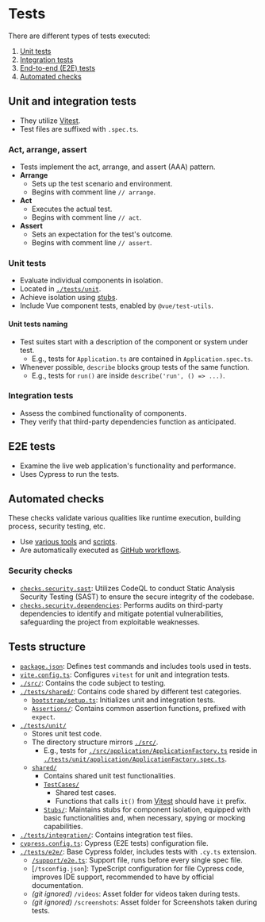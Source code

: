 # Tests

There are different types of tests executed:

1. [Unit tests](#unit-tests)
2. [Integration tests](#integration-tests)
3. [End-to-end (E2E) tests](#e2e-tests)
4. [Automated checks](#automated-checks)

## Unit and integration tests

- They utilize [Vitest](https://vitest.dev/).
- Test files are suffixed with `.spec.ts`.

### Act, arrange, assert

- Tests implement the act, arrange, and assert (AAA) pattern.
- **Arrange**
  - Sets up the test scenario and environment.
  - Begins with comment line `// arrange`.
- **Act**
  - Executes the actual test.
  - Begins with comment line `// act`.
- **Assert**
  - Sets an expectation for the test's outcome.
  - Begins with comment line `// assert`.

### Unit tests

- Evaluate individual components in isolation.
- Located in [`./tests/unit`](./../tests/unit).
- Achieve isolation using [stubs](./../tests/unit/shared/Stubs).
- Include Vue component tests, enabled by `@vue/test-utils`.

#### Unit tests naming

- Test suites start with a description of the component or system under test.
  - E.g., tests for `Application.ts` are contained in `Application.spec.ts`.
- Whenever possible, `describe` blocks group tests of the same function.
  - E.g., tests for `run()` are inside `describe('run', () => ...)`.

### Integration tests

- Assess the combined functionality of components.
- They verify that third-party dependencies function as anticipated.

## E2E tests

- Examine the live web application's functionality and performance.
- Uses Cypress to run the tests.

## Automated checks

These checks validate various qualities like runtime execution, building process, security testing, etc.

- Use [various tools](./../package.json) and [scripts](./../scripts).
- Are automatically executed as [GitHub workflows](./../.github/workflows).

### Security checks

- [`checks.security.sast`](./../.github/workflows/checks.security.sast.yaml): Utilizes CodeQL to conduct Static Analysis Security Testing (SAST) to ensure the secure integrity of the codebase.
- [`checks.security.dependencies`](./../.github/workflows/checks.security.dependencies.yaml): Performs audits on third-party dependencies to identify and mitigate potential vulnerabilities, safeguarding the project from exploitable weaknesses.

## Tests structure

- [`package.json`](./../package.json): Defines test commands and includes tools used in tests.
- [`vite.config.ts`](./../vite.config.ts): Configures `vitest` for unit and integration tests.
- [`./src/`](./../src/): Contains the code subject to testing.
- [`./tests/shared/`](./../tests/shared/): Contains code shared by different test categories.
  - [`bootstrap/setup.ts`](./../tests/shared/bootstrap/setup.ts): Initializes unit and integration tests.
  - [`Assertions/`](./../tests/shared/Assertions/): Contains common assertion functions, prefixed with `expect`.
- [`./tests/unit/`](./../tests/unit/)
  - Stores unit test code.
  - The directory structure mirrors [`./src/`](./../src).
    - E.g., tests for [`./src/application/ApplicationFactory.ts`](./../src/application/ApplicationFactory.ts) reside in [`./tests/unit/application/ApplicationFactory.spec.ts`](./../tests/unit/application/ApplicationFactory.spec.ts).
  - [`shared/`](./../tests/unit/shared/)
    - Contains shared unit test functionalities.
    - [`TestCases/`](./../tests/unit/shared/TestCases/)
      - Shared test cases.
      - Functions that calls `it()` from [Vitest](https://vitest.dev/) should have `it` prefix.
    - [`Stubs/`](./../tests/unit/shared/Stubs): Maintains stubs for component isolation, equipped with basic functionalities and, when necessary, spying or mocking capabilities.
- [`./tests/integration/`](./../tests/integration/): Contains integration test files.
- [`cypress.config.ts`](./../cypress.config.ts): Cypress (E2E tests) configuration file.
- [`./tests/e2e/`](./../tests/e2e/): Base Cypress folder, includes tests with `.cy.ts` extension.
  - [`/support/e2e.ts`](./../tests/e2e/support/e2e.ts): Support file, runs before every single spec file.
  - [`/tsconfig.json`]: TypeScript configuration for file Cypress code, improves IDE support, recommended to have by official documentation.
  - *(git ignored)* `/videos`: Asset folder for videos taken during tests.
  - *(git ignored)* `/screenshots`: Asset folder for Screenshots taken during tests.
